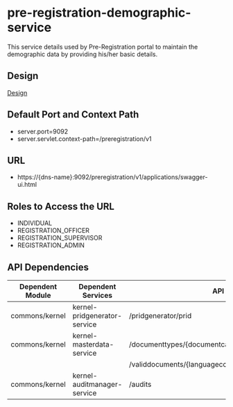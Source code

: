 # pre-registration-demographic-service

This service details used by Pre-Registration portal to maintain the demographic data by providing his/her basic details.

 

## Design

[Design](https://github.com/mosip/pre-registration/blob/master/design/pre-registration/pre-registration-demographic-service.md)

 

## Default Port and Context Path

  * server.port=9092
  * server.servlet.context-path=/preregistration/v1



## URL

* https://{dns-name}:9092/preregistration/v1/applications/swagger-ui.html 


## Roles to Access the URL

* INDIVIDUAL
* REGISTRATION_OFFICER
* REGISTRATION_SUPERVISOR
* REGISTRATION_ADMIN



## API Dependencies
	
|Dependent Module |  Dependent Services  | API |
| ------------- | ------------- | ------------- |
| commons/kernel | kernel-pridgenerator-service | /pridgenerator/prid |
| commons/kernel | kernel-masterdata-service  | /documenttypes/{documentcategorycode}/{langcode}|
|  |   | /validdocuments/{languagecode} |
| commons/kernel | kernel-auditmanager-service | /audits |

